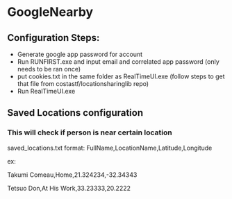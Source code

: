 # GoogleNearby

## Configuration Steps:
* Generate google app password for account
* Run RUNFIRST.exe and input email and correlated app password (only needs to be ran once)
* put cookies.txt in the same folder as RealTimeUI.exe (follow steps to get that file from costastf/locationsharinglib repo)
* Run RealTimeUI.exe

## Saved Locations configuration


### This will check if person is near certain location

saved_locations.txt format: FullName,LocationName,Latitude,Longitude


ex: 


Takumi Comeau,Home,21.324234,-32.34343


Tetsuo Don,At His Work,33.23333,20.2222

